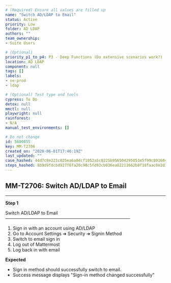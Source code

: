 ```yaml
---
# (Required) Ensure all values are filled up
name: "Switch AD/LDAP to Email"
status: Active
priority: Low
folder: AD LDAP
authors: ""
team_ownership: 
- Suite Users

# (Optional)
priority_p1_to_p4: P3 - Deep Functions (Do extensive scenarios work?)
location: AD LDAP
component: null
tags: []
labels: 
- se-prod
- ldap

# (Optional) Test type and tools
cypress: To Do
detox: null
mmctl: null
playwright: null
rainforest: 
- N/A
manual_test_environments: []

# Do not change
id: 5600855
key: MM-T2706
created_on: "2020-06-01T17:46:19Z"
last_updated: ""
case_hashed: 44d7c8e221c825ea6a0dcf1052a5c0225b956504295053e5f99c801604ad023ebe7d486db0b896bf66d0943ab6da9762
steps_hashed: 8b9d9fdcbd927f6fa20c98c5fd93cb036ea82211662b8f18faac0e2d379eae0104a27239a4ad813289f8d2aa6290cea1
---
```


<!-- (Auto-generated) Based on frontmatter's "key" and "name" -->

## MM-T2706: Switch AD/LDAP to Email

---

**Step 1**

Switch AD/LDAP to Email\
————————————————————————————

1. Sign in with an account using AD/LDAP
2. Go to Account Settings ➜ Security ➜ Signin Method
3. Switch to email sign in
4. Log out of Mattermost
5. Log back in with email

**Expected**

- Sign in method should successfully switch to email.
- Success message displays "Sign-in method changed successfully"
